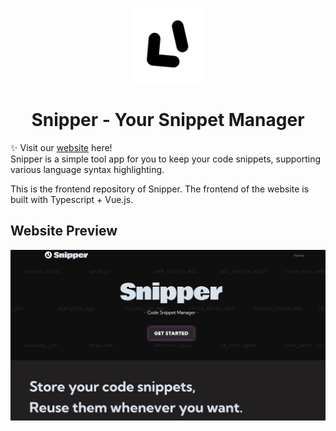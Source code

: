 <p align="center">
    <img src="public/logo.png" alt="logo" width="120px" />
    <h1 align="center">Snipper - Your Snippet Manager</h1>
</p>

:sparkles: Visit our [website](https://snipper-frontend-production.up.railway.app/) here!<br>
Snipper is a simple tool app for you to keep your code snippets, supporting various language syntax highlighting.

This is the frontend repository of Snipper. The frontend of the website is built with Typescript + Vue.js.

## Website Preview
![website image](public/image.png)
